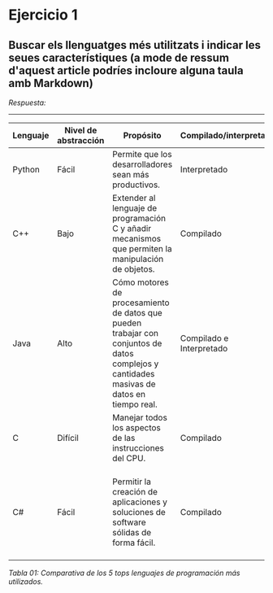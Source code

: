 # Ejercicio 1
## Buscar els llenguatges més utilitzats i indicar les seues característiques (a mode de ressum d'aquest article podríes incloure alguna taula amb Markdown)

*Respuesta:*  

------

| Lenguaje | Nivel de abstracción | Propósito | Compilado/interpretado | Paradigmas |
| --- | --- | --- | --- | --- |
| Python | Fácil | Permite que los desarrolladores sean más productivos. | Interpretado | imperativo, Orientado a objetos (POO) y Funcional. |
| C++ | Bajo | Extender al lenguaje de programación C y añadir mecanismos que permiten la manipulación de objetos. | Compilado | Multiparadigma: Programación Estructurada, imperativo, programación genérica |
| Java | Alto | Cómo motores de procesamiento de datos que pueden trabajar con conjuntos de datos complejos y cantidades masivas de datos en tiempo real. | Compilado e Interpretado | Orientado a objetos, imperativo. |
| C | Difícil | Manejar todos los aspectos de las instrucciones del CPU. | Compilado | Paradigma imperativo, estructurado. |
| C# | Fácil | Permitir la creación de aplicaciones y soluciones de software sólidas de forma fácil. | Compilado | Multiparadigma: estructurado, imperativo, orientado a objetos, dirigido por eventos, funcional, genérico, reflexivo. |

*Tabla 01: Comparativa de los 5 tops lenguajes de programación más utilizados.*



